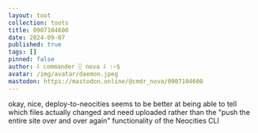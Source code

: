 ```yaml
---
layout: toot
collection: toots
title: 0907104600
date: 2024-09-07
published: true
tags: []
pinned: false
author: ⸸ commander ░ nova ⸸ :~$
avatar: /img/avatar/daemon.jpeg
mastodon: https://mastodon.online/@cmdr_nova/0907104600
---
```


okay, nice, deploy-to-neocities seems to be better at being able to tell which files actually changed and need uploaded rather than the "push the entire site over and over again" functionality of the Neocities CLI
